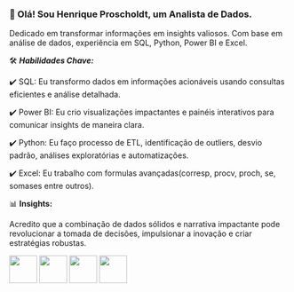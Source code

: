 ### 👋 Olá! Sou Henrique Proscholdt, um Analista de Dados.

Dedicado em transformar informações em insights valiosos. Com base em análise de dados, experiência em SQL, Python, Power BI e Excel.

🛠️ ***Habilidades Chave:***

✔️ SQL: Eu transformo dados em informações acionáveis usando consultas eficientes e análise detalhada.

✔️ Power BI: Eu crio visualizações impactantes e painéis interativos para comunicar insights de maneira clara.

✔️ Python: Eu faço processo de ETL, identificação de outliers, desvio padrão, análises exploratórias e automatizações.

✔️ Excel: Eu trabalho com formulas avançadas(corresp, procv, proch, se, somases entre outros).


📊 **Insights:**

Acredito que a combinação de dados sólidos e narrativa impactante pode revolucionar a tomada de decisões, impulsionar a inovação e criar estratégias robustas.

<div display = "inline">
          <img width='50' height='50' src="https://cdn.jsdelivr.net/gh/devicons/devicon/icons/python/python-original.svg" /> 
          <img width='50' height='50' src="https://cdn.jsdelivr.net/gh/devicons/devicon@latest/icons/microsoftsqlserver/microsoftsqlserver-original-wordmark.svg" />
          <img width='50' height='50' src="https://github.com/proscholdt/Proscholdt/assets/112354406/219e8d14-36e0-4f67-9bc8-5386a67fc0d4" />
          <img width='50' height='50' src="https://github.com/proscholdt/Proscholdt/assets/112354406/73e82a9a-3d6f-412b-b719-7c3b7fdf0092" />
</div>





          
          


